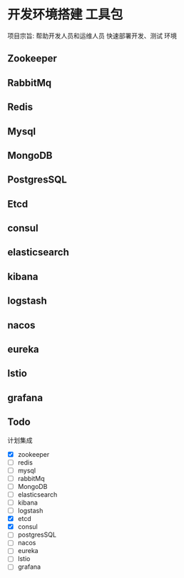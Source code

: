 # 开发环境搭建 工具包

项目宗旨:
帮助开发人员和运维人员 快速部署开发、测试 环境

## Zookeeper

## RabbitMq

## Redis

## Mysql

## MongoDB

## PostgresSQL

## Etcd

## consul

## elasticsearch

## kibana

## logstash

## nacos

## eureka

## lstio

## grafana

## Todo

计划集成

- [x] zookeeper
- [ ] redis
- [ ] mysql
- [ ] rabbitMq
- [ ] MongoDB
- [ ] elasticsearch
- [ ] kibana
- [ ] logstash
- [x] etcd
- [x] consul
- [ ] postgresSQL
- [ ] nacos
- [ ] eureka
- [ ] lstio
- [ ] grafana
